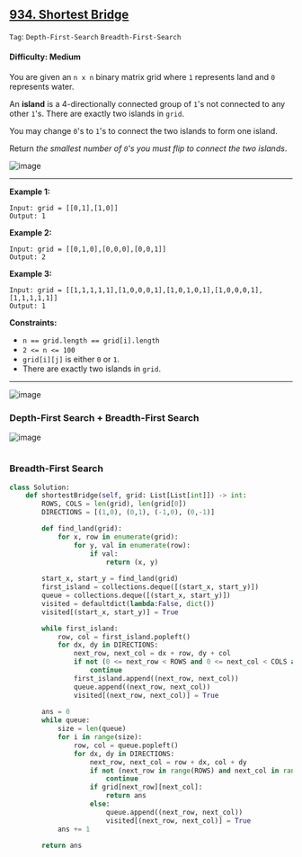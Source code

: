 ## [934. Shortest Bridge](https://leetcode.com/problems/shortest-bridge/)

```Tag```: ```Depth-First-Search``` ```Breadth-First-Search```

#### Difficulty: Medium

You are given an ```n x n``` binary matrix grid where ```1``` represents land and ```0``` represents water.

An __island__ is a 4-directionally connected group of ```1```'s not connected to any other ```1```'s. There are exactly two islands in ```grid```.

You may change ```0```'s to ```1```'s to connect the two islands to form one island.

Return _the smallest number of ```0```'s you must flip to connect the two islands_.

![image](https://github.com/quananhle/Python/assets/35042430/5604500c-fac8-4030-aec7-d8c82931dc20)

---

__Example 1:__
```
Input: grid = [[0,1],[1,0]]
Output: 1
```

__Example 2:__
```
Input: grid = [[0,1,0],[0,0,0],[0,0,1]]
Output: 2
```

__Example 3:__
```
Input: grid = [[1,1,1,1,1],[1,0,0,0,1],[1,0,1,0,1],[1,0,0,0,1],[1,1,1,1,1]]
Output: 1
```

__Constraints:__

- ```n == grid.length == grid[i].length```
- ```2 <= n <= 100```
- ```grid[i][j]``` is either ```0``` or ```1```.
- There are exactly two islands in ```grid```.

---

![image](https://leetcode.com/problems/shortest-bridge/Figures/934/intro.png)

### Depth-First Search + Breadth-First Search

![image](https://leetcode.com/problems/shortest-bridge/Figures/934/4.png)

```Python

```

### Breadth-First Search

```Python
class Solution:
    def shortestBridge(self, grid: List[List[int]]) -> int:
        ROWS, COLS = len(grid), len(grid[0])
        DIRECTIONS = [(1,0), (0,1), (-1,0), (0,-1)]

        def find_land(grid):
            for x, row in enumerate(grid):
                for y, val in enumerate(row):
                    if val:
                        return (x, y)
        
        start_x, start_y = find_land(grid)
        first_island = collections.deque([(start_x, start_y)])
        queue = collections.deque([(start_x, start_y)])
        visited = defaultdict(lambda:False, dict())
        visited[(start_x, start_y)] = True

        while first_island:
            row, col = first_island.popleft()
            for dx, dy in DIRECTIONS:
                next_row, next_col = dx + row, dy + col
                if not (0 <= next_row < ROWS and 0 <= next_col < COLS and grid[next_row][next_col] and not visited[(next_row, next_col)]):
                    continue
                first_island.append((next_row, next_col))
                queue.append((next_row, next_col))
                visited[(next_row, next_col)] = True
            
        ans = 0
        while queue:
            size = len(queue)
            for i in range(size):
                row, col = queue.popleft()
                for dx, dy in DIRECTIONS:
                    next_row, next_col = row + dx, col + dy
                    if not (next_row in range(ROWS) and next_col in range(COLS) and not visited[(next_row, next_col)]):
                        continue
                    if grid[next_row][next_col]:
                        return ans
                    else:
                        queue.append((next_row, next_col))
                        visited[(next_row, next_col)] = True
            ans += 1
        
        return ans
```
